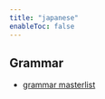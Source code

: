 ```yaml
---
title: "japanese"
enableToc: false
---
```

## Grammar
- [grammar masterlist](notes/AE/JAPANESE/grammarMasterlist.md)